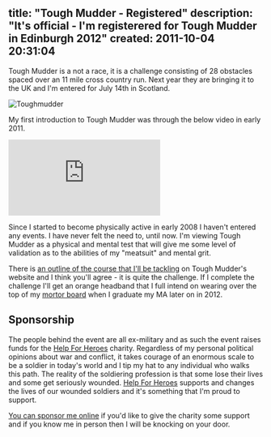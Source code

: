 title: "Tough Mudder - Registered"
description: "It's official - I'm registerered for Tough Mudder in Edinburgh 2012"
created: 2011-10-04 20:31:04
---

Tough Mudder is a not a race, it is a challenge consisting of 28 obstacles spaced over an 11 mile cross country run. Next year they are bringing it to the UK and I'm entered for July 14th in Scotland.

![Toughmudder](/media/2011/10/04/blogimage/toughmudder.logo.850x600.png)

My first introduction to Tough Mudder was through the below video in early 2011.

<iframe src="http://www.youtube.com/embed/YErZ5GjOyas" frameborder="0" allowfullscreen></iframe>


Since I started to become physically active in early 2008 I haven't entered any events. I have never felt the need to, until now. I'm viewing Tough Mudder as a physical and mental test that will give me some level of validation as to the abilities of my "meatsuit" and mental grit. 

There is [an outline of the course that I'll be tackling][0]  on  Tough Mudder's website and I think you'll agree - it is quite the challenge. If I complete the challenge I'll get an orange headband that I full intend on wearing over the top of my [mortor board][1] when I graduate my MA later on in 2012.

## Sponsorship

The people behind the event are all ex-military and as such the event raises funds for the [Help For Heroes][2] charity. Regardless of my personal political opinions about war and conflict, it takes courage of an enormous scale to be a soldier in today's world and I tip my hat to any individual who walks this path. The reality of the soldiering profession is that some lose their lives and some get seriously wounded. [Help For Heroes][2] supports and changes the lives of our wounded soldiers and it's something that I'm proud to support.

[You can sponsor me online][3] if you'd like to give  the charity some support and if you know me in person then I will be knocking on your door.


[0]: http://toughmudder.co.uk/events/scotland/scotland-2012-course-map/
[1]: http://en.wikipedia.org/wiki/Square_academic_cap
[2]: http://helpforheroes.org.uk/
[3]: http://www.raceit.com/fundraising/donate.aspx?event=6569&fundraiser=r1837913 